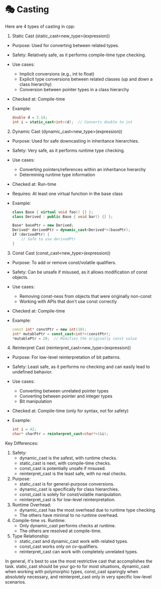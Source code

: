 # 🎭 Casting

Here are 4 types of casting in cpp:

1. Static Cast (static\_cast\<new\_type>(expression))

* Purpose: Used for converting between related types.
* Safety: Relatively safe, as it performs compile-time type checking.
* Use cases:
  * Implicit conversions (e.g., int to float)
  * Explicit type conversions between related classes (up and down a class hierarchy)
  * Conversion between pointer types in a class hierarchy
* Checked at: Compile-time
*   Example:

    ```cpp
    double d = 3.14;
    int i = static_cast<int>(d);  // Converts double to int
    ```

2. Dynamic Cast (dynamic\_cast\<new\_type>(expression))

* Purpose: Used for safe downcasting in inheritance hierarchies.
* Safety: Very safe, as it performs runtime type checking.
* Use cases:
  * Converting pointers/references within an inheritance hierarchy
  * Determining runtime type information
* Checked at: Run-time
* Requires: At least one virtual function in the base class
*   Example:

    ```cpp
    class Base { virtual void foo() {} };
    class Derived : public Base { void bar() {} };

    Base* basePtr = new Derived;
    Derived* derivedPtr = dynamic_cast<Derived*>(basePtr);
    if (derivedPtr) {
        // Safe to use derivedPtr
    }
    ```

3. Const Cast (const\_cast\<new\_type>(expression))

* Purpose: To add or remove const/volatile qualifiers.
* Safety: Can be unsafe if misused, as it allows modification of const objects.
* Use cases:
  * Removing const-ness from objects that were originally non-const
  * Working with APIs that don't use const correctly
* Checked at: Compile-time
*   Example:

    ```cpp
    const int* constPtr = new int(10);
    int* mutablePtr = const_cast<int*>(constPtr);
    *mutablePtr = 20;  // Modifies the originally const value
    ```

4. Reinterpret Cast (reinterpret\_cast\<new\_type>(expression))

* Purpose: For low-level reinterpretation of bit patterns.
* Safety: Least safe, as it performs no checking and can easily lead to undefined behavior.
* Use cases:
  * Converting between unrelated pointer types
  * Converting between pointer and integer types
  * Bit manipulation
* Checked at: Compile-time (only for syntax, not for safety)
*   Example:

    ```cpp
    int i = 42;
    char* charPtr = reinterpret_cast<char*>(&i);
    ```

Key Differences:

1. Safety:
   * dynamic\_cast is the safest, with runtime checks.
   * static\_cast is next, with compile-time checks.
   * const\_cast is potentially unsafe if misused.
   * reinterpret\_cast is the least safe, with no real checks.
2. Purpose:
   * static\_cast is for general-purpose conversions.
   * dynamic\_cast is specifically for class hierarchies.
   * const\_cast is solely for const/volatile manipulation.
   * reinterpret\_cast is for low-level reinterpretation.
3. Runtime Overhead:
   * dynamic\_cast has the most overhead due to runtime type checking.
   * The others have minimal to no runtime overhead.
4. Compile-time vs. Runtime:
   * Only dynamic\_cast performs checks at runtime.
   * The others are resolved at compile-time.
5. Type Relationship:
   * static\_cast and dynamic\_cast work with related types.
   * const\_cast works only on cv-qualifiers.
   * reinterpret\_cast can work with completely unrelated types.

In general, it's best to use the most restrictive cast that accomplishes the task. static\_cast should be your go-to for most situations, dynamic\_cast when working with polymorphic types, const\_cast sparingly when absolutely necessary, and reinterpret\_cast only in very specific low-level scenarios.
